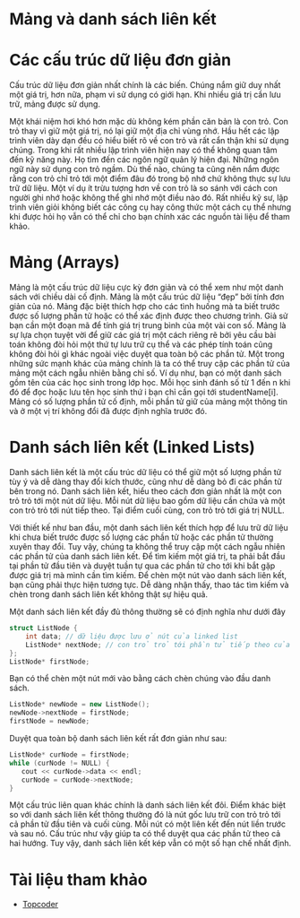 # Mảng và danh sách liên kết

# Các cấu trúc dữ liệu đơn giản

Cấu trúc dữ liệu đơn giản nhất chính là các biến. Chúng nắm giữ duy nhất một giá trị, hơn nữa, phạm vi sử dụng có giới hạn. Khi nhiều giá trị cần lưu trữ, mảng được sử dụng.

Một khái niệm hơi khó hơn mặc dù không kém phần căn bản là con trỏ. Con trỏ thay vì giữ một giá trị, nó lại giữ một địa chỉ vùng nhớ. Hầu hết các lập trình viên dày dạn đều có hiểu biết rõ về con trỏ và rất cẩn thận khi sử dụng chúng. Trong khi rất nhiều lập trình viên hiện nay có thể không quan tâm đến kỹ năng này. Họ tìm đến các ngôn ngữ quản lý hiện đại. Những ngôn ngữ này sử dụng con trỏ ngầm. Dù thế nào, chúng ta cũng nên nắm được rằng con trỏ chỉ trỏ tới một điểm đâu đó trong bộ nhớ chứ không thực sự lưu trữ dữ liệu.
Một ví dụ ít trừu tượng hơn về con trỏ là so sánh với cách con người ghi nhớ hoặc không thể ghi nhớ một điều nào đó. Rất nhiều kỹ sư, lập trình viên giỏi không biết các công cụ hay công thức một cách cụ thể nhưng khi được hỏi họ vẫn có thể chỉ cho bạn chính xác các nguồn tài liệu để tham khảo.

# Mảng (Arrays)
Mảng là một cấu trúc dữ liệu cực kỳ đơn giản và có thể xem như một danh sách với chiều dài cố định. Mảng là một cấu trúc dữ liệu “đẹp” bởi tính đơn giản của nó. Mảng đặc biệt thích hợp cho các tình huống mà ta biết trước được số lượng phần tử hoặc có thể xác định được theo chương trình. Giả sử bạn cần một đoạn mã để tính giá trị trung bình của một vài con số. Mảng là sự lựa chọn tuyệt vời để giữ các giá trị một cách riêng rẽ bởi yêu cầu bài toán không đòi hỏi một thứ tự lưu trữ cụ thể và các phép tính toán cũng không đòi hỏi gì khác ngoài việc duyệt qua toàn bộ các phần tử. Một trong những sức mạnh khác của mảng chính là ta có thể truy cập các phần tử của mảng một cách ngẫu nhiên bằng chỉ số. Ví dụ như, bạn có một danh sách gồm tên của các học sinh trong lớp học. Mỗi học sinh đánh số từ 1 đến n khi đó để đọc hoặc lưu tên học sinh thứ i bạn chỉ cần gọi tới studentName[i].
Mảng có số lượng phần tử cố định, mỗi phần tử giữ của mảng một thông tin và ở một vị trí không đổi đã được định nghĩa trước đó.

# Danh sách liên kết (Linked Lists)
Danh sách liên kết là một cấu trúc dữ liệu có thể giữ một số lượng phần tử tùy ý và dễ dàng thay đổi kích thước, cũng như dễ dàng bỏ đi các phần tử bên trong nó. Danh sách liên kết, hiểu theo cách đơn giản nhất là một con trỏ trỏ tới một nút dữ liệu. Mỗi nút dữ liệu bao gồm dữ liệu cần chứa và một con trỏ trỏ tới nút tiếp theo. Tại điểm cuối cùng, con trỏ trỏ tới giá trị NULL.

Với thiết kế như ban đầu, một danh sách liên kết thích hợp để lưu trữ dữ liệu khi chưa biết trước được số lượng các phần tử hoặc các phần tử thường xuyên thay đổi. Tuy vậy, chúng ta không thể truy cập một cách ngẫu nhiên các phần tử của danh sách liên kết. Để tìm kiếm một giá trị, ta phải bắt đầu tại phần tử đầu tiên và duyệt tuần tự qua các phần tử cho tới khi bắt gặp được giá trị mà mình cần tìm kiếm. Để chèn một nút vào danh sách liên kết, bạn cũng phải thực hiện tương tực. Dễ dàng nhận thấy, thao tác tìm kiếm và chèn trong danh sách liên kết không thật sự hiệu quả.

Một danh sách liên kết đầy đủ thông thường sẽ có định nghĩa như dưới đây

```cpp
struct ListNode {
    int data; // dữ liệu được lưu ở nút của linked list
    ListNode* nextNode; // con trỏ trỏ tới phần tử tiếp theo của linked list.
};
ListNode* firstNode;
```

Bạn có thể chèn một nút mới vào bằng cách chèn chúng vào đầu danh sách.

```cpp
ListNode* newNode = new ListNode();
newNode->nextNode = firstNode;
firstNode = newNode;
```

Duyệt qua toàn bộ danh sách liên kết rất đơn giản như sau:

```cpp
ListNode* curNode = firstNode;
while (curNode != NULL) {
   cout << curNode->data << endl;
   curNode = curNode->nextNode;
}
```

Một cấu trúc liên quan khác chính là danh sách liên kết đôi. Điểm khác biệt so với danh sách liên kết thông thường đó là nút gốc lưu trữ con trỏ trỏ tới cả phần tử đầu tiên và cuối cùng. Mỗi nút có một liên kết đến nút liền trước và sau nó. Cấu trúc như vậy giúp ta có thể duyệt qua các phần tử theo cả hai hướng. Tuy vậy, danh sách liên kết kép vẫn có một số hạn chế nhất định.

# Tài liệu tham khảo

- [Topcoder](https://www.topcoder.com/community/data-science/data-science-tutorials/data-structures/)
